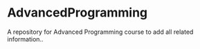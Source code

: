 # AdvancedProgramming
A repository for Advanced Programming course to add all related information..
